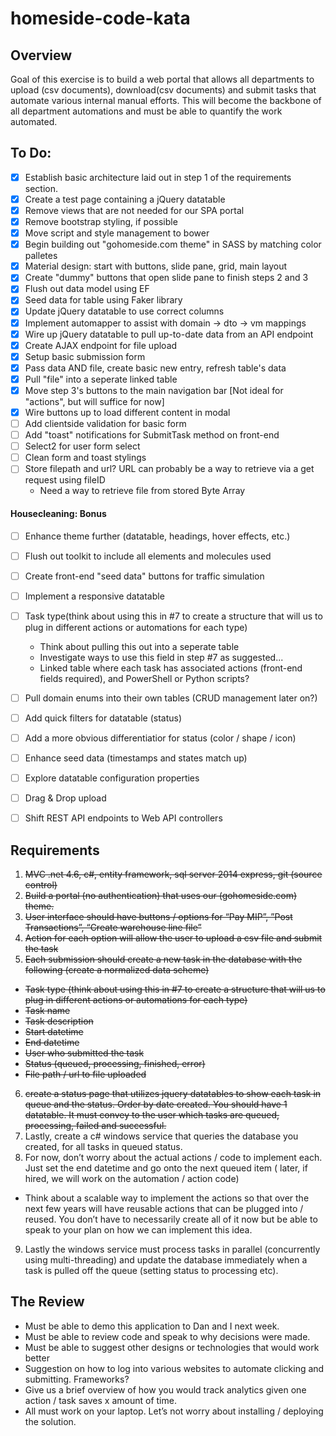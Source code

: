 # homeside-code-kata


## Overview

Goal of this exercise is to build a web portal that allows all departments to upload (csv documents), download(csv documents) and submit tasks that automate various internal manual efforts. This will become the backbone of all department automations and must be able to quantify the work automated.

## To Do:
- [x] Establish basic architecture laid out in step 1 of the requirements section.
- [x] Create a test page containing a jQuery datatable
- [x] Remove views that are not needed for our SPA portal
- [x] Remove bootstrap styling, if possible
- [x] Move script and style management to bower
- [x] Begin building out "gohomeside.com theme" in SASS by matching color palletes
- [x] Material design: start with buttons, slide pane, grid, main layout
- [x] Create "dummy" buttons that open slide pane to finish steps 2 and 3
- [x] Flush out data model using EF
- [x] Seed data for table using Faker library
- [x] Update jQuery datatable to use correct columns
- [x] Implement automapper to assist with domain -> dto -> vm mappings
- [x] Wire up jQuery datatable to pull up-to-date data from an API endpoint
- [x] Create AJAX endpoint for file upload
- [x] Setup basic submission form
- [x] Pass data AND file, create basic new entry, refresh table's data
- [x] Pull "file" into a seperate linked table
- [x] Move step 3's buttons to the main navigation bar [Not ideal for "actions", but will suffice for now]
- [x] Wire buttons up to load different content in modal
- [ ] Add clientside validation for basic form
- [ ] Add "toast" notifications for SubmitTask method on front-end
- [ ] Select2 for user form select
- [ ] Clean form and toast stylings
- [ ] Store filepath and url? URL can probably be a way to retrieve via a get request using fileID
	- Need a way to retrieve file from stored Byte Array


#### Housecleaning: Bonus
- [ ] Enhance theme further (datatable, headings, hover effects, etc.)
- [ ] Flush out toolkit to include all elements and molecules used
- [ ] Create front-end "seed data" buttons for traffic simulation
- [ ] Implement a responsive datatable
- [ ] Task type(think about using this in #7 to create a structure that will us to plug in different actions or automations for each type)
	- Think about pulling this out into a seperate table
	- Investigate ways to use this field in step #7 as suggested...
	- Linked table where each task has associated actions (front-end fields required), and PowerShell or Python scripts?
- [ ] Pull domain enums into their own tables (CRUD management later on?)
- [ ] Add quick filters for datatable (status)
- [ ] Add a more obvious differentiatior for status (color / shape / icon)
- [ ] Enhance seed data (timestamps and states match up)
- [ ] Explore datatable configuration properties
- [ ] Drag & Drop upload
- [ ] Shift REST API endpoints to Web API controllers




 
## Requirements

1. ~~MVC .net 4.6, c#, entity framework, sql server 2014 express, git (source control)~~
2. ~~Build a portal (no authentication) that uses our (gohomeside.com) theme.~~
3. ~~User interface should have buttons / options for “Pay MIP”, ”Post Transactions”, “Create warehouse line file”~~
4. ~~Action for each option will allow the user to upload a csv file and submit the task~~
5. ~~Each submission should create a new task in the database with the following (create a normalized data scheme)~~
  * ~~Task type (think about using this in #7 to create a structure that will us to plug in different actions or automations for each type)~~
  * ~~Task name~~
  * ~~Task description~~
  * ~~Start datetime~~
  * ~~End datetime~~
  * ~~User who submitted the task~~
  * ~~Status (queued, processing, finished, error)~~
  * ~~File path / url to file uploaded~~
6. ~~create a status page that utilizes jquery datatables to show each task in queue and the status. Order by date created. You should have 1 datatable. It must convey to the user which tasks are queued, processing, failed and successful.~~
7. Lastly, create a c# windows service that queries the database you created, for all tasks in queued status.
8. For now, don’t worry about the actual actions / code to implement each. Just set the end datetime and go onto the next queued item ( later, if hired, we will work on the automation / action code)
  * Think about a scalable way to implement the actions so that over the next few years will have reusable actions that can be plugged into / reused. You don’t have to necessarily create all of it now but be able to speak to your plan on how we can implement this idea.
9. Lastly the windows service must process tasks in parallel (concurrently using multi-threading) and update the database immediately when a task is pulled off the queue (setting status to processing etc).

 
## The Review
* Must be able to demo this application to Dan and I next week.
* Must be able to review code and speak to why decisions were made.
* Must be able to suggest other designs or technologies that would work better
* Suggestion on how to log into various websites to automate clicking  and submitting. Frameworks?
* Give us a brief overview of how you would track analytics given one action / task saves x amount of time.
* All must work on your laptop. Let’s not worry about installing / deploying the solution.